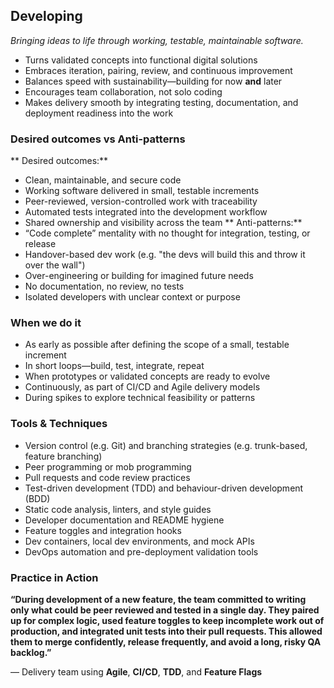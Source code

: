## Developing
*Bringing ideas to life through working, testable, maintainable software.*
* Turns validated concepts into functional digital solutions
* Embraces iteration, pairing, review, and continuous improvement
* Balances speed with sustainability—building for now **and** later
* Encourages team collaboration, not solo coding
* Makes delivery smooth by integrating testing, documentation, and deployment readiness into the work


### Desired outcomes vs  Anti-patterns
** Desired outcomes:**
* Clean, maintainable, and secure code
* Working software delivered in small, testable increments
* Peer-reviewed, version-controlled work with traceability
* Automated tests integrated into the development workflow
* Shared ownership and visibility across the team
** Anti-patterns:**
* “Code complete” mentality with no thought for integration, testing, or release
* Handover-based dev work (e.g. "the devs will build this and throw it over the wall")
* Over-engineering or building for imagined future needs
* No documentation, no review, no tests
* Isolated developers with unclear context or purpose


### When we do it
* As early as possible after defining the scope of a small, testable increment
* In short loops—build, test, integrate, repeat
* When prototypes or validated concepts are ready to evolve
* Continuously, as part of CI/CD and Agile delivery models
* During spikes to explore technical feasibility or patterns


### Tools & Techniques
* Version control (e.g. Git) and branching strategies (e.g. trunk-based, feature branching)
* Peer programming or mob programming
* Pull requests and code review practices
* Test-driven development (TDD) and behaviour-driven development (BDD)
* Static code analysis, linters, and style guides
* Developer documentation and README hygiene
* Feature toggles and integration hooks
* Dev containers, local dev environments, and mock APIs
* DevOps automation and pre-deployment validation tools


### Practice in Action
**“During development of a new feature, the team committed to writing only what could be peer reviewed and tested in a single day. They paired up for complex logic, used feature toggles to keep incomplete work out of production, and integrated unit tests into their pull requests. This allowed them to merge confidently, release frequently, and avoid a long, risky QA backlog.”**

— Delivery team using **Agile**, **CI/CD**, **TDD**, and **Feature Flags**
